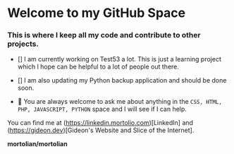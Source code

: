 # Welcome to my GitHub Space

### This is where I keep all my code and contribute to other projects.

- [] I am currently working on Test53 a lot. This is just a learning project which I hope can be helpful to a lot of people out there.
- [] I am also updating my Python backup application and should be done soon.

- 💬 You are always welcome to ask me about anything in the `CSS, HTML, PHP, JAVASCRIPT, PYTHON` space and I will see if I can help.

You can find me at (https://linkedin.mortolio.com)[LinkedIn] and (https://gideon.dev)[Gideon's Website and Slice of the Internet].

**mortolian/mortolian**
